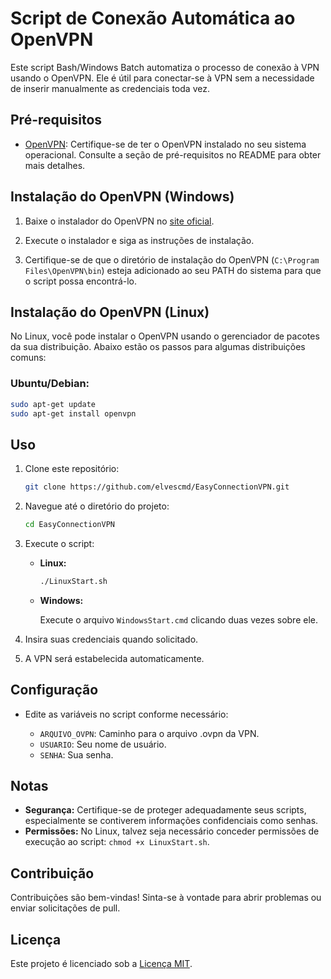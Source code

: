 
# Script de Conexão Automática ao OpenVPN

Este script Bash/Windows Batch automatiza o processo de conexão à VPN usando o OpenVPN. Ele é útil para conectar-se à VPN sem a necessidade de inserir manualmente as credenciais toda vez.

## Pré-requisitos

- [OpenVPN](https://openvpn.net/): Certifique-se de ter o OpenVPN instalado no seu sistema operacional. Consulte a seção de pré-requisitos no README para obter mais detalhes.

## Instalação do OpenVPN (Windows)

1. Baixe o instalador do OpenVPN no [site oficial](https://openvpn.net/community-downloads/).

2. Execute o instalador e siga as instruções de instalação.

3. Certifique-se de que o diretório de instalação do OpenVPN (`C:\Program Files\OpenVPN\bin`) esteja adicionado ao seu PATH do sistema para que o script possa encontrá-lo.

## Instalação do OpenVPN (Linux)

No Linux, você pode instalar o OpenVPN usando o gerenciador de pacotes da sua distribuição. Abaixo estão os passos para algumas distribuições comuns:

### Ubuntu/Debian:

```bash
sudo apt-get update
sudo apt-get install openvpn
```

## Uso

1. Clone este repositório:

   ```bash
   git clone https://github.com/elvescmd/EasyConnectionVPN.git
   ```

2. Navegue até o diretório do projeto:

   ```bash
   cd EasyConnectionVPN
   ```

3. Execute o script:

   - **Linux:**

     ```bash
     ./LinuxStart.sh
     ```

   - **Windows:**

     Execute o arquivo `WindowsStart.cmd` clicando duas vezes sobre ele.

4. Insira suas credenciais quando solicitado.

5. A VPN será estabelecida automaticamente.

## Configuração

- Edite as variáveis no script conforme necessário:

  - `ARQUIVO_OVPN`: Caminho para o arquivo .ovpn da VPN.
  - `USUARIO`: Seu nome de usuário.
  - `SENHA`: Sua senha.

## Notas

- **Segurança:** Certifique-se de proteger adequadamente seus scripts, especialmente se contiverem informações confidenciais como senhas.
- **Permissões:** No Linux, talvez seja necessário conceder permissões de execução ao script: `chmod +x LinuxStart.sh`.

## Contribuição

Contribuições são bem-vindas! Sinta-se à vontade para abrir problemas ou enviar solicitações de pull.

## Licença

Este projeto é licenciado sob a [Licença MIT](LICENSE).

